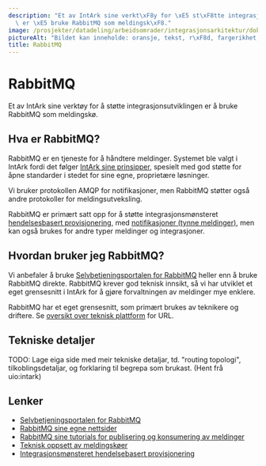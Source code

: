 ```yaml
---
description: "Et av IntArk sine verkt\xF8y for \xE5 st\xF8tte integrasjonsutviklingen\
  \ er \xE5 bruke RabbitMQ som meldingsk\xF8."
image: /prosjekter/datadeling/arbeidsomrader/integrasjonsarkitektur/dokumentasjon/img/rabbitmq-logo.png
pictureAlt: "Bildet kan inneholde: oransje, tekst, r\xF8d, fargerikhet, linje."
title: RabbitMQ
---
```


# RabbitMQ

Et av IntArk sine verktøy for å støtte integrasjonsutviklingen er å bruke RabbitMQ som meldingskø.

## Hva er RabbitMQ?


RabbitMQ er en tjeneste for å håndtere meldinger. Systemet ble valgt i IntArk fordi det følger [IntArk sine prinsipper](/docs/datadeling/prinsippene), spesielt med god støtte for åpne standarder i stedet for sine egne, proprietære løsninger.


Vi bruker protokollen AMQP for notifikasjoner, men RabbitMQ støtter også andre protokoller for meldingsutveksling.


RabbitMQ er primært satt opp for å støtte integrasjonsmønsteret [hendelsesbasert provisjonering](/docs/datadeling/god-praksis/integrasjonsmonster/hendelsesbasert), med [notifikasjoner (tynne meldinger)](/docs/datadeling/god-praksis/notifikasjonsdesign), men kan også brukes for andre typer meldinger og integrasjoner.


## Hvordan bruker jeg RabbitMQ?


Vi anbefaler å bruke [Selvbetjeningsportalen for RabbitMQ](/docs/datadeling/teknisk-plattform/brom) heller enn å bruke RabbitMQ direkte. RabbitMQ krever god teknisk innsikt, så vi har utviklet et eget grensesnitt i IntArk for å gjøre forvaltningen av meldinger mye enklere.


RabbitMQ har et eget grensesnitt, som primært brukes av teknikere og driftere. Se [oversikt over teknisk plattform](/docs/datadeling/teknisk-plattform/oversikt) for URL.


## Tekniske detaljer


TODO: Lage eiga side med meir tekniske detaljar, td. "routing topologi", tilkoblingsdetaljar, og forklaring til begrepa som brukast. (Hent frå uio:intark)


## Lenker


* [Selvbetjeningsportalen for RabbitMQ](/docs/datadeling/teknisk-plattform/brom)
* [RabbitMQ sine egne nettsider](https://www.rabbitmq.com/)
* [RabbitMQ sine tutorials for publisering og konsumering av meldinger](https://www.rabbitmq.com/getstarted.html)
* [Teknisk oppsett av meldingskøer](/docs/datadeling/teknisk-plattform/mq-oppsett)
* [Integrasjonsmønsteret hendelsebasert provisjonering](/docs/datadeling/god-praksis/integrasjonsmonster/hendelsesbasert)